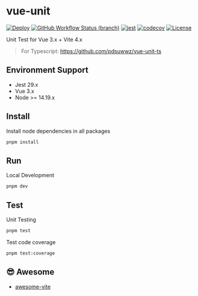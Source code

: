 # vue-unit


[![Deploy](https://github.com/pdsuwwz/vue-unit/workflows/Unit-Testing/badge.svg)](https://github.com/pdsuwwz/vue-unit/actions/workflows/unit-testing.yml)
[![GitHub Workflow Status (branch)](https://img.shields.io/github/actions/workflow/status/pdsuwwz/vue-unit/unit-testing.yml?branch=main)](https://github.com/pdsuwwz/vue-unit/deployments/activity_log)
[![jest](https://jestjs.io/img/jest-badge.svg)](https://github.com/facebook/jest)
[![codecov](https://codecov.io/gh/pdsuwwz/vue-unit/branch/main/graph/badge.svg)](https://codecov.io/gh/pdsuwwz/vue-unit)
[![License](https://img.shields.io/github/license/pdsuwwz/vite-starter?color=blue)](https://github.com/pdsuwwz/vite-starter/blob/master/LICENSE)

Unit Test for Vue 3.x + Vite 4.x


> For Typescript: https://github.com/pdsuwwz/vue-unit-ts

## Environment Support

* Jest 29.x
* Vue 3.x
* Node >= 14.19.x

## Install

Install node dependencies in all packages

```bash
pnpm install
```

## Run

Local Development

```bash
pnpm dev
```

## Test

Unit Testing

```bash
pnpm test
```

Test code coverage

```bash
pnpm test:coverage
```

## 😎 Awesome

* [awesome-vite](https://github.com/pdsuwwz/awesome-vite)
